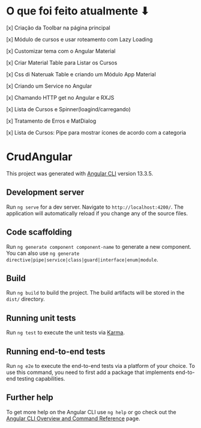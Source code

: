 # O que foi feito atualmente ⬇
  [x] Criação da Toolbar na página principal
  
  [x] Módulo de cursos e usar roteamento com Lazy Loading

  [x] Customizar tema com o Angular Material

  [x] Criar Material Table para Listar os Cursos

  [x] Css di Nateruak Table e criando um Módulo App Material

  [x] Criando um Service no Angular

  [x] Chamando HTTP get no Angular e RXJS

  [x] Lista de Cursos e Spinner(loagind/carregando)

  [x] Tratamento de Erros e MatDialog

  [x] Lista de Cursos: Pipe para mostrar ícones de acordo com a categoria
#
# CrudAngular

This project was generated with [Angular CLI](https://github.com/angular/angular-cli) version 13.3.5.

## Development server

Run `ng serve` for a dev server. Navigate to `http://localhost:4200/`. The application will automatically reload if you change any of the source files.

## Code scaffolding

Run `ng generate component component-name` to generate a new component. You can also use `ng generate directive|pipe|service|class|guard|interface|enum|module`.

## Build

Run `ng build` to build the project. The build artifacts will be stored in the `dist/` directory.

## Running unit tests

Run `ng test` to execute the unit tests via [Karma](https://karma-runner.github.io).

## Running end-to-end tests

Run `ng e2e` to execute the end-to-end tests via a platform of your choice. To use this command, you need to first add a package that implements end-to-end testing capabilities.

## Further help

To get more help on the Angular CLI use `ng help` or go check out the [Angular CLI Overview and Command Reference](https://angular.io/cli) page.
